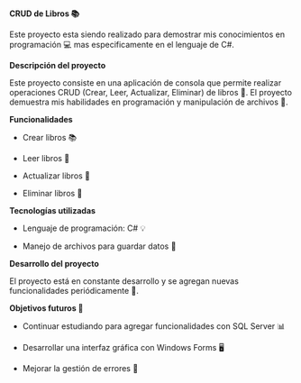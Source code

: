 __CRUD de Libros 📚__

Este proyecto esta siendo realizado para demostrar mis conocimientos en programación 💻 mas especificamente en el lenguaje de C#.

__Descripción del proyecto__

Este proyecto consiste en una aplicación de consola que permite realizar operaciones CRUD (Crear, Leer, Actualizar, Eliminar) de libros 📖. 
El proyecto demuestra mis habilidades en programación y manipulación de archivos 📁.

__Funcionalidades__

- Crear libros 📚
  
- Leer libros 📖
  
- Actualizar libros 🔄
  
- Eliminar libros 🚮

__Tecnologías utilizadas__

- Lenguaje de programación: C# 💡
  
- Manejo de archivos para guardar datos 📁

__Desarrollo del proyecto__

El proyecto está en constante desarrollo y se agregan nuevas funcionalidades periódicamente 🔁.

__Objetivos futuros 🚀__

- Continuar estudiando para agregar funcionalidades con SQL Server 📊
  
- Desarrollar una interfaz gráfica con Windows Forms 🖥️
  
- Mejorar la gestión de errores 🚨
